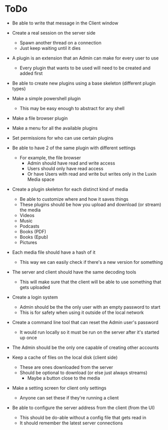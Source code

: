 # ToDo
- Be able to write that message in the Client window

- Create a real session on the server side
    - Spawn another thread on a connection
    - Just keep waiting until it dies

- A plugin is an extension that an Admin can make for every user to use
    - Every plugin that wants to be used will need to be created and added first
- Be able to create new plugins using a base skeleton (different plugin types)
- Make a simple powershell plugin
    - This may be easy enough to abstract for any shell
- Make a file browser plugin
- Make a menu for all the available plugins
- Set permissions for who can use certain plugins
- Be able to have 2 of the same plugin with different settings
    - For example, the file browser
        - Admin should have read and write access
        - Users should only have read access
        - Or have Users with read and write but writes only in the Luxin Media space
- Create a plugin skeleton for each distinct kind of media
    - Be able to customize where and how it saves things
    - These plugins should be how you upload and download (or stream) the media
    - Videos
    - Music
    - Podcasts
    - Books (PDF)
    - Books (Epub)
    - Pictures
- Each media file should have a hash of it
    - This way we can easily check if there's a new version for something
- The server and client should have the same decoding tools
    - This will make sure that the client will be able to use something that gets uploaded

- Create a login system
    - Admin should be the the only user with an empty password to start
    - This is for safety when using it outside of the local network
- Create a command line tool that can reset the Admin user's password
    - It would run locally so it must be run on the server after it's started up once
- The Admin should be the only one capable of creating other accounts
- Keep a cache of files on the local disk (client side)
    - These are ones downloaded from the server
    - Should be optional to download (or else just always streams)
        - Maybe a button close to the media
- Make a setting screen for client only settings
    - Anyone can set these if they're running a client

- Be able to configure the server address from the client (from the UI)
    - This should be do-able without a config file that gets read in
    - It should remember the latest server connections

